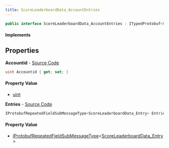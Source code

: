 ```yaml
---
title: ScoreLeaderboardData_AccountEntries
---
```


```csharp
public interface ScoreLeaderboardData_AccountEntries : ITypedProtobuf<ScoreLeaderboardData_AccountEntries>, INativeHandle
```

#### Implements

## Properties

**Accountid** - [Source Code](https://github.com/swiftly-solution/swiftlys2/blob/master/managed/src/SwiftlyS2.Generated/Protobufs/Interfaces/ScoreLeaderboardData_AccountEntries.cs#L13)

```csharp
uint Accountid { get; set; }
```

#### Property Value

- [uint](https://learn.microsoft.com/dotnet/api/system.uint32)

**Entries** - [Source Code](https://github.com/swiftly-solution/swiftlys2/blob/master/managed/src/SwiftlyS2.Generated/Protobufs/Interfaces/ScoreLeaderboardData_AccountEntries.cs#L16)

```csharp
IProtobufRepeatedFieldSubMessageType<ScoreLeaderboardData_Entry> Entries { get; }
```

#### Property Value

- [IProtobufRepeatedFieldSubMessageType](/docs/api/shared/netmessages/iprotobufrepeatedfieldsubmessagetype-1)<[ScoreLeaderboardData_Entry](/docs/api/shared/protobufdefinitions/scoreleaderboarddata_entry)>

